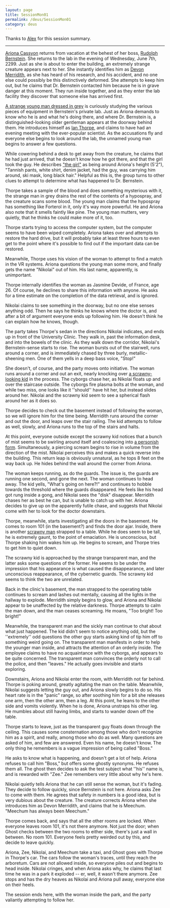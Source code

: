 ```yaml
---
layout: page
title: SessionMon01
permalink: /deus/SessionMon01
category: deus
---
```

Thanks to [Alex](Playeralex) for this session summary.

-----
[Ariona Cassyon](CharPublicAlex) returns from vacation at the behest of her boss, [Rudolph Bernstein](NPCBernstein).  She returns to the lab in the evening of Wednesday, June 7th, 2299.  Just as she is about to enter the building, an extremely strange creature appears next to her.  She instantly identifies him as [Devon Merridith](CharPublicJoey), as she has heard of his research, and his accident, and no one else could possibly be this distinctively deformed.   She attempts to keep him out, but he claims that Dr. Bernstein contacted him because he is in grave danger at this moment.  They run inside together, and as they enter the lab facility they discover that someone else has arrived first. 

[A strange young man dressed in grey](CharPublicJon) is curiously studying the various pieces of equipment in Bernstein's private lab.  Just as Ariona demands to know who he is and what he's doing there, and where Dr. Bernstein is, a distinguished-looking older gentleman appears at the doorway behind them.  He introduces himself as [Ian Thorpe](CharPublicAJ), and claims to have had an evening meeting with the ever-popular scientist.  As the accusations fly and everyone else begins to look around the lab, the unnamed young man begins to answer a few questions. 

While cowering behind a desk to get away from the creature, he claims that he had just arrived, that he doesn't know how he got there, and that the girl took the guy.  He describes ["the girl"](NPCJasmine) as being around Ariona's height (5'2"), "Tannish pants, white shirt, denim jacket, had the guy, was carrying him around, ski mask, long black hair."  Helpful as this is, the group turns to other clues to attempt to determine what has happened to Dr. Bernstein. 

Thorpe takes a sample of the blood and does something mysterious with it, the strange man in grey drains the rest of the contents of a hypospray, and the creature scans some blood.  The young man claims that the hypospray has something like Forterol in it, only it's way more powerful.  He and Ariona also note that it smells faintly like pine.  The young man mutters, very quietly, that he thinks he could make more of it, too. 

Thorpe starts trying to access the computer system, but the computer seems to have been wiped completely.  Ariona takes over and attempts to restore the hard drive, but it will probably take at least three hours to even get to the point where it's possible to find out if the important data can be restored. 

Meanwhile, Thorpe uses his vision of the woman to attempt to find a match in the VR systems.  Ariona questions the young man some more, and finally gets the name "Nikolai" out of him.  His last name, apparently, is unimportant. 

Thorpe internally identifies the woman as Jasmine Devide, of France, age 26.  Of course, he declines to share this information with anyone.  He asks for a time estimate on the completion of the data retrieval, and is ignored. 

Nikolai claims to see something in the doorway, but no one else senses anything odd.  Then he says he thinks he knows where the doctor is, and after a bit of argument everyone ends up following him.  He doesn't think he can explain how he knows, though. 

The party takes Thorpe's sedan in the directions Nikolai indicates, and ends up in front of the University Clinic.  They walk in, past the information desk, and into the bowels of the clinic.  As they walk down the corridor, Nikolai's Bernstein-sense starts to rise.  The woman bursts out of the stairwell, runs around a corner, and is immediately chased by three burly, metallic-sheening men.  One of them yells in a deep bass voice, "Stop!" 

She doesn't, of course, and the party moves onto initiative.  The woman runs around a corner and out an exit, nearly knocking over [a scrawny-looking kid](CharPublicAndy) in the process.  The cyborgs chase her, as Nikolai floats up and over the staircase outside.  The cyborgs fire plasma bolts at the woman, and while two miss, one looks like it ''should'' have hit her, but instead slides around her.  Nikolai and the scrawny kid seem to see a spherical flash around her as it does so. 

Thorpe decides to check out the basement instead of following the woman, so we will ignore him for the time being.  Merridith runs around the corner and out the door, and leaps over the stair railing.  The kid attempts to follow as well, slowly, and Ariona runs to the top of the stairs and halts. 

At this point, everyone outside except the scrawny kid notices that a bunch of mist seems to be swirling around itself and coalescing into [a personish form](CharPublicAllen).  Simultaneously, a piercing scream begins to rise in volume from the direction of the mist.  Nikolai perceives this and makes a quick reverse into the building.  This return leap is obviously unnatural, as he tops 8 feet on the way back up.  He hides behind the wall around the corner from Ariona. 

The woman keeps running, as do the guards.  The issue is, the guards are running one second, and gone the next.  The woman continues to head away.  The kid yells, "What's going on here?!" and continues to hobble towards the threshold where the guards disappeared.  He feels like his head got rung inside a gong, and Nikolai sees the "disk" disappear.  Merridith chases her as best he can, but is unable to catch up with her.  Ariona decides to give up on the apparently futile chase, and suggests that Nikolai come with her to look for the doctor downstairs. 

Thorpe, meanwhile, starts investigating all the doors in the basement.  He comes to room 101 (in the basement?) and finds the door ajar.  Inside, there is another [scrawny man](CharPublicJames) strapped to a table.  While he does seem to be tall, he is extremely gaunt, to the point of emaciation.  He is unconscious, but Thorpe shaking him wakes him up.  He begins to scream, and Thorpe tries to get him to quiet down. 

The scrawny kid is approached by the strange transparent man, and the latter asks some questions of the former.  He seems to be under the impression that his appearance is what caused the disappearance, and later unconscious reappearance, of the cybernetic guards.  The scrawny kid seems to think the two are unrelated. 

Back in the clinic's basement, the man strapped to the operating table continues to scream and lashes out mentally, causing all the lights in the hallway to explode.  Merridith simply begins to glow, and Ariona and Nikolai appear to be unaffected by the relative darkness.  Thorpe attempts to calm the man down, and the man ceases screaming.  He moans, "Too bright!  Too bright!" 

Meanwhile, the transparent man and the sickly man continue to chat about what just happened.  The kid didn't seem to notice anything odd, but the ''extremely'' odd questions the other guy starts asking kind of tip him off to something weird going on.  The transparent man manifests in order to help the younger man inside, and attracts the attention of an orderly inside.  The employee claims to have no acquaintance with the cyborgs, and appears to be quite concerned.  The transparent man convinces the orderly not to call the police, and then "leaves."  He actually goes invisible and starts exploring. 

Downstairs, Ariona and Nikolai enter the room, with Merridith not far behind.  Thorpe is poking around, greatly agitating the man on the table.  Meanwhile, Nikolai suggests letting the guy out, and Ariona slowly begins to do so.  His heart rate is in the "panic" range, so after soothing him for a bit she releases one arm, then the other arm, then a leg.  At this point, he leans to the other side and vomits violently.  When he is done, Ariona unstraps his other leg.  He mumbles about still having limbs, and starts to wander down off the table. 

Thorpe starts to leave, just as the transparent guy floats down through the ceiling.   This causes some consternation among those who don't recognize him as a spirit, and really, among those who do as well.  Many questions are asked of him, and few are answered.  Even his name, he doesn't know.  The only thing he remembers is a vague impression of being called "Boss." 

He asks to know what is happening, and doesn't get a lot of help.  Ariona refuses to call him "Boss," but offers some ghostly synonyms.  He refuses them all.  The ghost then decides to ask the test subject what ''his'' name is, and is rewarded with "Zee."  Zee remembers very little about why he's here. 

Nikolai quietly tells Ariona that he can still sense the woman, but it's fading.  They decide to follow quickly, since Bernstein is not here.  Ariona asks Zee to come with them.  He agrees that safety in numbers is a good idea, but is very dubious about the creature.  The creature corrects Ariona when she introduces him as Devon Merridith, and claims that he is Meechum.  "Meechum has always been Meechum." 

Thorpe comes back, and says that all the other rooms are locked.  When everyone leaves room 101, it's not there anymore.  Not just the door; when Ghost checks between the two rooms to either side, there's just a wall in between.  No room 101.  Everyone feels pretty weirded out by this, and decide to leave quickly. 

Ariona, Zee, Nikolai, and Meechum take a taxi, and Ghost goes with Thorpe in Thorpe's car.  The cars follow the woman's traces, until they reach the arboretum.  Cars are not allowed inside, so everyone piles out and begins to head inside.  Nikolai cringes, and when Ariona asks why, he claims that last time he was in a park it exploded -- er, well, it wasn't there anymore.  Zee stops and has the dry heaves as Nikolai and Ariona pull away, everyone else on their heels. 

The session ends here, with the woman inside the park, and the party valiantly attempting to follow her. 


